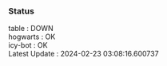 ### Status


table : DOWN  
hogwarts : OK  
icy-bot : OK  
Latest Update : 2024-02-23 03:08:16.600737

